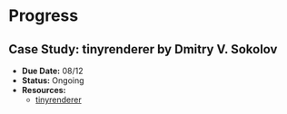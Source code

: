 # Progress

## Case Study: tinyrenderer by Dmitry V. Sokolov

- **Due Date:** 08/12
- **Status:** Ongoing
- **Resources:**
  - [tinyrenderer](https://github.com/ssloy/tinyrenderer/wiki)
